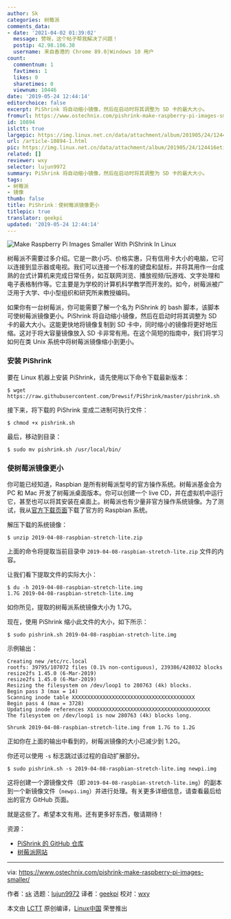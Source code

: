 ```yaml
---
author: Sk
categories: 树莓派
comments_data:
- date: '2021-04-02 01:39:02'
  message: 赞呀，这个帖子帮我解决了问题！
  postip: 42.98.106.38
  username: 来自香港的 Chrome 89.0|Windows 10 用户
count:
  commentnum: 1
  favtimes: 1
  likes: 0
  sharetimes: 0
  viewnum: 10446
date: '2019-05-24 12:44:14'
editorchoice: false
excerpt: PiShrink 将自动缩小镜像，然后在启动时将其调整为 SD 卡的最大大小。
fromurl: https://www.ostechnix.com/pishrink-make-raspberry-pi-images-smaller/
id: 10894
islctt: true
largepic: https://img.linux.net.cn/data/attachment/album/201905/24/124416eti958m5tt55vtbv.png
url: /article-10894-1.html
pic: https://img.linux.net.cn/data/attachment/album/201905/24/124416eti958m5tt55vtbv.png.thumb.jpg
related: []
reviewer: wxy
selector: lujun9972
summary: PiShrink 将自动缩小镜像，然后在启动时将其调整为 SD 卡的最大大小。
tags:
- 树莓派
- 镜像
thumb: false
title: PiShrink：使树莓派镜像更小
titlepic: true
translator: geekpi
updated: '2019-05-24 12:44:14'
---
```


![Make Raspberry Pi Images Smaller With PiShrink In Linux](/data/attachment/album/201905/24/124416eti958m5tt55vtbv.png)


树莓派不需要过多介绍。它是一款小巧、价格实惠，只有信用卡大小的电脑，它可以连接到显示器或电视。我们可以连接一个标准的键盘和鼠标，并将其用作一台成熟的台式计算机来完成日常任务，如互联网浏览、播放视频/玩游戏、文字处理和电子表格制作等。它主要是为学校的计算机科学教学而开发的。如今，树莓派被广泛用于大学、中小型组织和研究所来教授编码。


如果你有一台树莓派，你可能需要了解一个名为 PiShrink 的 bash 脚本，该脚本可使树莓派镜像更小。PiShrink 将自动缩小镜像，然后在启动时将其调整为 SD 卡的最大大小。这能更快地将镜像复制到 SD 卡中，同时缩小的镜像将更好地压缩。这对于将大容量镜像放入 SD 卡非常有用。在这个简短的指南中，我们将学习如何在类 Unix 系统中将树莓派镜像缩小到更小。


### 安装 PiShrink


要在 Linux 机器上安装 PiShrink，请先使用以下命令下载最新版本：



```
$ wget https://raw.githubusercontent.com/Drewsif/PiShrink/master/pishrink.sh
```

接下来，将下载的 PiShrink 变成二进制可执行文件：



```
$ chmod +x pishrink.sh
```

最后，移动到目录：



```
$ sudo mv pishrink.sh /usr/local/bin/
```

### 使树莓派镜像更小


你可能已经知道，Raspbian 是所有树莓派型号的官方操作系统。树莓派基金会为 PC 和 Mac 开发了树莓派桌面版本。你可以创建一个 live CD，并在虚拟机中运行它，甚至也可以将其安装在桌面上。树莓派也有少量非官方​​操作系统镜像。为了测试，我从[官方下载页面](https://www.raspberrypi.org/downloads/)下载了官方的 Raspbian 系统。


解压下载的系统镜像：



```
$ unzip 2019-04-08-raspbian-stretch-lite.zip
```

上面的命令将提取当前目录中 `2019-04-08-raspbian-stretch-lite.zip` 文件的内容。


让我们看下提取文件的实际大小：



```
$ du -h 2019-04-08-raspbian-stretch-lite.img
1.7G 2019-04-08-raspbian-stretch-lite.img
```

如你所见，提取的树莓派系统镜像大小为 1.7G。


现在，使用 PiShrink 缩小此文件的大小，如下所示：



```
$ sudo pishrink.sh 2019-04-08-raspbian-stretch-lite.img
```

示例输出：



```
Creating new /etc/rc.local
rootfs: 39795/107072 files (0.1% non-contiguous), 239386/428032 blocks
resize2fs 1.45.0 (6-Mar-2019)
resize2fs 1.45.0 (6-Mar-2019)
Resizing the filesystem on /dev/loop1 to 280763 (4k) blocks.
Begin pass 3 (max = 14)
Scanning inode table XXXXXXXXXXXXXXXXXXXXXXXXXXXXXXXXXXXXXXXX
Begin pass 4 (max = 3728)
Updating inode references XXXXXXXXXXXXXXXXXXXXXXXXXXXXXXXXXXXXXXXX
The filesystem on /dev/loop1 is now 280763 (4k) blocks long.

Shrunk 2019-04-08-raspbian-stretch-lite.img from 1.7G to 1.2G
```

正如你在上面的输出中看到的，树莓派镜像的大小已减少到 1.2G。


你还可以使用 `-s` 标志跳过该过程的自动扩展部分。



```
$ sudo pishrink.sh -s 2019-04-08-raspbian-stretch-lite.img newpi.img
```

这将创建一个源镜像文件（即 `2019-04-08-raspbian-stretch-lite.img`）的副本到一个新镜像文件（`newpi.img`）并进行处理。有关更多详细信息，请查看最后给出的官方 GitHub 页面。


就是这些了。希望本文有用。还有更多好东西，敬请期待！


资源：


* [PiShrink 的 GitHub 仓库](https://github.com/Drewsif/PiShrink)
* [树莓派网站](https://www.raspberrypi.org/)




---


via: <https://www.ostechnix.com/pishrink-make-raspberry-pi-images-smaller/>


作者：[sk](https://www.ostechnix.com/author/sk/) 选题：[lujun9972](https://github.com/lujun9972) 译者：[geekpi](https://github.com/geekpi) 校对：[wxy](https://github.com/wxy)


本文由 [LCTT](https://github.com/LCTT/TranslateProject) 原创编译，[Linux中国](https://linux.cn/) 荣誉推出
